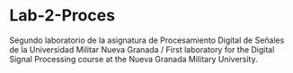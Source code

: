 # Lab-2-Proces
Segundo laboratorio de la asignatura de Procesamiento Digital de Señales de la Universidad Militar Nueva Granada / First laboratory for the Digital Signal Processing course at the Nueva Granada Military University.
